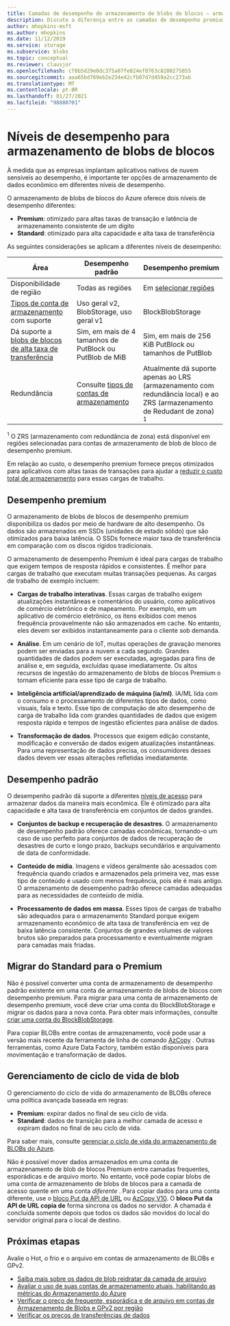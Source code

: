 ```yaml
---
title: Camadas de desempenho de armazenamento de blobs de blocos — armazenamento do Azure
description: Discute a diferença entre as camadas de desempenho premium e Standard para o armazenamento de blobs de blocos do Azure.
author: mhopkins-msft
ms.author: mhopkins
ms.date: 11/12/2019
ms.service: storage
ms.subservice: blobs
ms.topic: conceptual
ms.reviewer: clausjor
ms.openlocfilehash: cf0b5d29e0dc375a07fe024ef0763c8200275055
ms.sourcegitcommit: aaa65bd769eb2e234e42cfb07d7d459a2cc273ab
ms.translationtype: MT
ms.contentlocale: pt-BR
ms.lasthandoff: 01/27/2021
ms.locfileid: "98880701"
---
```

# <a name="performance-tiers-for-block-blob-storage"></a>Níveis de desempenho para armazenamento de blobs de blocos

À medida que as empresas implantam aplicativos nativos de nuvem sensíveis ao desempenho, é importante ter opções de armazenamento de dados econômico em diferentes níveis de desempenho.

O armazenamento de blobs de blocos do Azure oferece dois níveis de desempenho diferentes:

- **Premium**: otimizado para altas taxas de transação e latência de armazenamento consistente de um dígito
- **Standard**: otimizado para alta capacidade e alta taxa de transferência

As seguintes considerações se aplicam a diferentes níveis de desempenho:

| Área |Desempenho padrão  |Desempenho premium  |
|---------|---------|---------|
|Disponibilidade de região     |   Todas as regiões      | Em [selecionar regiões](https://azure.microsoft.com/global-infrastructure/services/?products=storage)       |
|[Tipos de conta de armazenamento](../common/storage-account-overview.md#types-of-storage-accounts) com suporte     |     Uso geral v2, BlobStorage, uso geral v1    |    BlockBlobStorage     |
|Dá suporte a [blobs de blocos de alta taxa de transferência](https://azure.microsoft.com/blog/high-throughput-with-azure-blob-storage/)     |    Sim, em mais de 4 tamanhos de PutBlock ou PutBlob de MiB     |    Sim, em mais de 256 KiB PutBlock ou tamanhos de PutBlob    |
|Redundância     |     Consulte [tipos de contas de armazenamento](../common/storage-account-overview.md#types-of-storage-accounts)   |  Atualmente dá suporte apenas ao LRS (armazenamento com redundância local) e ao ZRS (armazenamento de Redudant de zona)<div role="complementary" aria-labelledby="zone-redundant-storage"><sup>1</sup></div>     |

<div id="zone-redundant-storage"><sup>1</sup> O ZRS (armazenamento com redundância de zona) está disponível em regiões selecionadas para contas de armazenamento de blob de bloco de desempenho premium.</div>

Em relação ao custo, o desempenho premium fornece preços otimizados para aplicativos com altas taxas de transações para ajudar a [reduzir o custo total de armazenamento](https://azure.microsoft.com/blog/reducing-overall-storage-costs-with-azure-premium-blob-storage/) para essas cargas de trabalho.

## <a name="premium-performance"></a>Desempenho premium

O armazenamento de blobs de blocos de desempenho premium disponibiliza os dados por meio de hardware de alto desempenho. Os dados são armazenados em SSDs (unidades de estado sólido) que são otimizados para baixa latência. O SSDs fornece maior taxa de transferência em comparação com os discos rígidos tradicionais.

O armazenamento de desempenho Premium é ideal para cargas de trabalho que exigem tempos de resposta rápidos e consistentes. É melhor para cargas de trabalho que executam muitas transações pequenas. As cargas de trabalho de exemplo incluem:

- **Cargas de trabalho interativas**. Essas cargas de trabalho exigem atualizações instantâneas e comentários do usuário, como aplicativos de comércio eletrônico e de mapeamento. Por exemplo, em um aplicativo de comércio eletrônico, os itens exibidos com menos frequência provavelmente não são armazenados em cache. No entanto, eles devem ser exibidos instantaneamente para o cliente sob demanda.

- **Análise**. Em um cenário de IoT, muitas operações de gravação menores podem ser enviadas para a nuvem a cada segundo. Grandes quantidades de dados podem ser executadas, agregadas para fins de análise e, em seguida, excluídas quase imediatamente. Os altos recursos de ingestão do armazenamento de blobs de blocos Premium o tornam eficiente para esse tipo de carga de trabalho.

- **Inteligência artificial/aprendizado de máquina (ia/ml)**. IA/ML lida com o consumo e o processamento de diferentes tipos de dados, como visuais, fala e texto. Esse tipo de computação de alto desempenho de carga de trabalho lida com grandes quantidades de dados que exigem resposta rápida e tempos de ingestão eficientes para análise de dados.

- **Transformação de dados**. Processos que exigem edição constante, modificação e conversão de dados exigem atualizações instantâneas. Para uma representação de dados precisa, os consumidores desses dados devem ver essas alterações refletidas imediatamente.

## <a name="standard-performance"></a>Desempenho padrão

O desempenho padrão dá suporte a diferentes [níveis de acesso](storage-blob-storage-tiers.md) para armazenar dados da maneira mais econômica. Ele é otimizado para alta capacidade e alta taxa de transferência em conjuntos de dados grandes.

- **Conjuntos de backup e recuperação de desastres**. O armazenamento de desempenho padrão oferece camadas econômicas, tornando-o um caso de uso perfeito para conjuntos de dados de recuperação de desastres de curto e longo prazo, backups secundários e arquivamento de data de conformidade.

- **Conteúdo de mídia**. Imagens e vídeos geralmente são acessados com frequência quando criados e armazenados pela primeira vez, mas esse tipo de conteúdo é usado com menos frequência, pois ele é mais antigo. O armazenamento de desempenho padrão oferece camadas adequadas para as necessidades de conteúdo de mídia. 

- **Processamento de dados em massa**. Esses tipos de cargas de trabalho são adequados para o armazenamento Standard porque exigem armazenamento econômico de alta taxa de transferência em vez de baixa latência consistente. Conjuntos de grandes volumes de valores brutos são preparados para processamento e eventualmente migram para camadas mais friadas.

## <a name="migrate-from-standard-to-premium"></a>Migrar do Standard para o Premium

Não é possível converter uma conta de armazenamento de desempenho padrão existente em uma conta de armazenamento de blobs de blocos com desempenho premium. Para migrar para uma conta de armazenamento de desempenho premium, você deve criar uma conta do BlockBlobStorage e migrar os dados para a nova conta. Para obter mais informações, consulte [criar uma conta do BlockBlobStorage](storage-blob-create-account-block-blob.md).

Para copiar BLOBs entre contas de armazenamento, você pode usar a versão mais recente da ferramenta de linha de comando [AzCopy](../common/storage-use-azcopy-v10.md#transfer-data) . Outras ferramentas, como Azure Data Factory, também estão disponíveis para movimentação e transformação de dados.

## <a name="blob-lifecycle-management"></a>Gerenciamento de ciclo de vida de blob

O gerenciamento do ciclo de vida do armazenamento de BLOBs oferece uma política avançada baseada em regras:

- **Premium**: expirar dados no final de seu ciclo de vida.
- **Standard**: dados de transição para a melhor camada de acesso e expiram dados no final de seu ciclo de vida.

Para saber mais, consulte [gerenciar o ciclo de vida do armazenamento de BLOBs do Azure](storage-lifecycle-management-concepts.md).

Não é possível mover dados armazenados em uma conta de armazenamento de blob de blocos Premium entre camadas frequentes, esporádicas e de arquivo morto. No entanto, você pode copiar blobs de uma conta de armazenamento de blobs de blocos para a camada de acesso quente em uma conta *diferente* . Para copiar dados para uma conta diferente, use o [bloco Put da API de URL](/rest/api/storageservices/put-block-from-url) ou [AzCopy V10](../common/storage-use-azcopy-v10.md). O **bloco Put da API de URL copia de** forma síncrona os dados no servidor. A chamada é concluída somente depois que todos os dados são movidos do local do servidor original para o local de destino.

## <a name="next-steps"></a>Próximas etapas

Avalie o Hot, o frio e o arquivo em contas de armazenamento de BLOBs e GPv2.

- [Saiba mais sobre os dados de blob reidratar da camada de arquivo](storage-blob-rehydration.md)
- [Avaliar o uso de suas contas de armazenamento atuais, habilitando as métricas do Armazenamento do Azure](./monitor-blob-storage.md)
- [Verificar o preço de frequente, esporádica e de arquivo em contas de Armazenamento de Blobs e GPv2 por região](https://azure.microsoft.com/pricing/details/storage/)
- [Verificar os preços de transferências de dados](https://azure.microsoft.com/pricing/details/data-transfers/)
